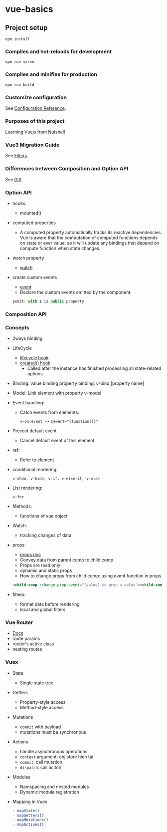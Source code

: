 # vue-basics

## Project setup
```
npm install
```

### Compiles and hot-reloads for development
```
npm run serve
```

### Compiles and minifies for production
```
npm run build
```

### Customize configuration
See [Configuration Reference](https://cli.vuejs.org/config/).


### Purposes of this project
Learning Vuejs from Nutshell

### Vue3 Migration Guide
See [Filters](https://v3-migration.vuejs.org/breaking-changes/filters.html)

### Differences between Composition and Option API
See [Diff](https://www.linkedin.com/pulse/vue-3-options-api-vs-composition-whats-difference-md-najmul-hasan/)

### Option API
- hooks:
  - mounted()

- computed properties
  - A computed property automatically tracks its reactive dependencies. Vue is aware that the computation of computed functions depends on state or ever value, so it will update any bindings that depend on compute function when state changes.

- watch property
  - [watch](https://vuejs.org/api/options-state.html#watch)

- create custom events
  - [event](https://vuejs.org/api/options-state.html#emits)
  - Declare the custom events emitted by the component.
  ```js
  $emit: with $ is public property
  ```

### Composition API

### Concepts
- 2ways binding
- LifeCycle
  - [lifecycle hook](https://vuejs.org/guide/essentials/lifecycle.html)
  - [created() hook](https://vuejs.org/api/options-lifecycle.html#created)
    - Called after the instance has finished processing all state-related options.
    
- Binding:
  value binding
  property binding:
    v-bind:[property name]

- Model: Link element with property
  v-model

- Event handling:
  - Catch events from elements:
    ```
    v-on:event => @event="{function()}"
    ```
- Prevent default event
  - Cancel default event of this element

- ref: 
  - Refer to element

- conditional rendering: 
  ```
  v-show, v-hide, v-if, v-else-if, v-else
  ```

- List rendering: 
  ```
  v-for
  ```

- Methods: 
  - functions of vue object

- Watch: 
  - tracking changes of data



- props:
  - [props doc](https://vuejs.org/guide/components/props.html)
  - Convey data from parent comp to child comp
  - Props are read only
  - dynamic and static props
  - How to change props from child comp: using event function in props 
  ```html
  <child-comp :change-prop-event="(value) => prop = value"><child-comp>
  ```

- filters:
  - format data before rendering 
  - local and global filters

### Vue Router
- [Docs](https://router.vuejs.org/introduction.html)
- route params
- router's active class
- nesting routes

### Vuex
- State
  - Single state tree

- Getters
  - Property-style access
  - Method-style access

- Mutations
  - `commit` with payload
  - mutations must be synchronous

- Actions
  - handle asynchronous operations
  - `context` argument: obj store hien tai
  - `commit`: call mutation
  - `dispatch`: call aciton

- Modules
  - Namspacing and nested modules
  - Dynamic module registration

- Mapping in Vuex
  ```js
  - mapState()
  - mapGetters()
  - mapMutations()
  - mapActions()
  ```